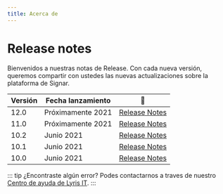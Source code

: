 ```yaml
---
title: Acerca de
---
```


# Release notes

Bienvenidos a nuestras notas de Release. Con cada nueva versión, queremos compartir con ustedes las nuevas actualizaciones sobre la plataforma de Signar.

| Versión | Fecha lanzamiento | :link: |
| --- | --- | --- |
| 12.0 | Próximamente 2021 | [Release Notes](./12.0.md) |
| 11.0 | Próximamente 2021 | [Release Notes](./11.0.md) |
| 10.2 | Junio 2021 | [Release Notes](./10.2.md) |
| 10.1 | Junio 2021 | [Release Notes](./10.1.md) |
| 10.0 | Junio 2021 | [Release Notes](./10.0.md) |


::: tip ¿Encontraste algún error?
Podes contactarnos a traves de nuestro [Centro de ayuda de Lyris IT](https://soporte-lyris.atlassian.net/servicedesk/customer/portals).
:::

